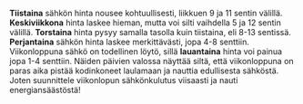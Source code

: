 **Tiistaina** sähkön hinta nousee kohtuullisesti, liikkuen 9 ja 11 sentin välillä. **Keskiviikkona** hinta laskee hieman, mutta voi silti vaihdella 5 ja 12 sentin välillä. **Torstaina** hinta pysyy samalla tasolla kuin tiistaina, eli 8-13 sentissä. **Perjantaina** sähkön hinta laskee merkittävästi, jopa 4-8 senttiin. Viikonloppuna sähkö on todellinen löytö, sillä **lauantaina** hinta voi painua jopa 1-4 senttiin. Näiden päivien valossa näyttää siltä, että viikonloppuna on paras aika pistää kodinkoneet laulamaan ja nauttia edullisesta sähköstä. Joten suunnittele viikonlopun sähkönkulutus viisaasti ja nauti energiansäästöstä!